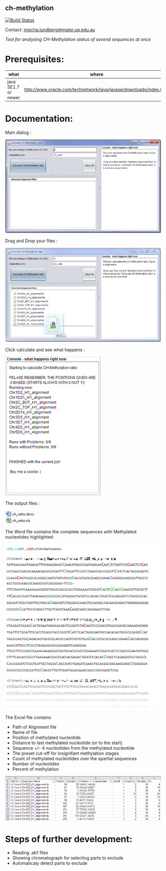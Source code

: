 ## ch-methylation 

[![Build Status](https://travis-ci.org/mischalundberg/ch-methylation.svg?branch=master)](https://travis-ci.org/mischalundberg/ch-methylation)

Contact: mischa.lundberg@mater.uq.edu.au

*Tool for analysing CH-Methylation status of several sequences at once*

# Prerequisites:

|what | where | why |
|-----|-------|-----|
|java SE1.7 or newer | http://www.oracle.com/technetwork/java/javase/downloads/index.html | Runtime environment |

# Documentation:

Main dialog : 

![picture alt](https://github.com/MischaLundberg/ch-methylation/blob/master/main.PNG "Main dialog")

Drag and Drop your files : 

![picture alt](https://github.com/MischaLundberg/ch-methylation/blob/master/drag_n_drop.png "Drag and Drop your files")

Click calculate and see what happens : 

![picture alt](https://github.com/MischaLundberg/ch-methylation/blob/master/calculated.PNG "Click calculate and see what happens")

The output files : 

![picture alt](https://github.com/MischaLundberg/ch-methylation/blob/master/output_files.PNG "The output files")

The Word file contains the complete sequences with Methylated nucleotides highlighted: 

![picture alt](https://github.com/MischaLundberg/ch-methylation/blob/master/word.png "The Word file")

The Excel file contains 
* Path of Alignment file 
* Name of file 
* Position of methylated nucleotide 
* Distance to last methylated nucleotide (or to the start) 
* Sequence +/- 4 nucleotides from the methylated nucleotide 
* The preset cut-off for insignifant methylation stages 
* Count of methylated nucleotides over the spartial sequences 
* Number of nucleotides 
* Percent of methylation 
 
![picture alt](https://github.com/MischaLundberg/ch-methylation/blob/master/excel.PNG "The Excel file contains the partial sequences with Methylated nucleotides highlighted")

# Steps of further development:

* Reading .ab1 files
* Showing chromatograph for selecting parts to exclude
* Automaticaly detect parts to exclude
